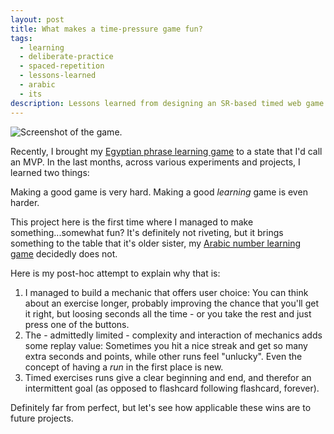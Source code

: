 ```yaml
---
layout: post
title: What makes a time-pressure game fun?
tags:
  - learning
  - deliberate-practice
  - spaced-repetition
  - lessons-learned
  - arabic
  - its
description: Lessons learned from designing an SR-based timed web game learning system for Egyptian Arabic sentences.
---
```


![Screenshot of the game](https://koljapluemer.com/assets/img/blog/sentences.png).

Recently, I brought my [Egyptian phrase learning game](https://basic-arabic-sentences.koljapluemer.com/) to a state that I'd call an MVP. In the last months, across various experiments and projects, I learned two things: 

Making a good game is very hard. Making a good *learning* game is even harder.

This project here is the first time where I managed to make something...somewhat fun? It's definitely not riveting, but it brings something to the table that it's older sister, my [Arabic number learning game](https://arabic-numbers.koljapluemer.com/) decidedly does not.

Here is my post-hoc attempt to explain why that is:

1. I managed to build a mechanic that offers user choice: You can think about an exercise longer, probably improving the chance that you'll get it right, but loosing seconds all the time - or you take the rest and just press one of the buttons.
2. The - admittedly limited - complexity and interaction of mechanics adds some replay value: Sometimes you hit a nice streak and get so many extra seconds and points, while other runs feel "unlucky". Even the concept of having a *run* in the first place is new.
3. Timed exercises runs give a clear beginning and end, and therefor an intermittent goal (as opposed to flashcard following flashcard, forever).

Definitely far from perfect, but let's see how applicable these wins are to future projects.